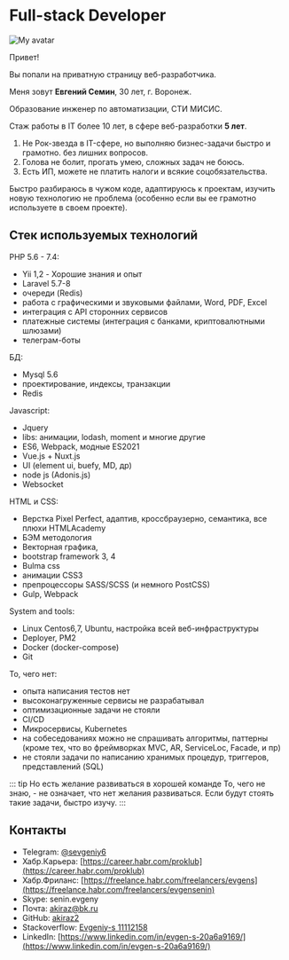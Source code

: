 # Full-stack Developer

![My avatar](/img/ava.jpeg)

Привет!

Вы попали на приватную страницу веб-разработчика.

Меня зовут **Евгений Семин**, 30 лет, г. Воронеж.

Образование инженер по автоматизации, СТИ МИСИС.

Стаж работы в IT более 10 лет, в сфере веб-разработки **5 лет**.

1. Не Рок-звезда в IT-сфере, но выполняю бизнес-задачи быстро и грамотно. без лишних вопросов.
2. Голова не болит, прогать умею, сложных задач не боюсь.
3. Есть ИП, можете не платить налоги и всякие соцобязательства.

Быстро разбираюсь в чужом коде, адаптируюсь к проектам, изучить новую технологию не проблема (особенно если вы ее грамотно используете в своем проекте).


## Стек используемых технологий

PHP 5.6 - 7.4:
- Yii 1,2 - Хорошие знания и опыт
- Laravel 5.7-8
- очереди (Redis)
- работа с графическими и звуковыми файлами, Word, PDF, Excel
- интеграция с API сторонних сервисов
- платежные системы (интеграция с банками, криптовалютными шлюзами)
- телеграм-боты

БД:
- Mysql 5.6
- проектирование, индексы, транзакции
- Redis

Javascript:
- Jquery
- libs: анимации, lodash, moment и многие другие
- ES6, Webpack, модные ES2021
- Vue.js + Nuxt.js
- UI (element ui, buefy, MD, др)
- node js (Adonis.js)
- Websocket

HTML и CSS:
- Верстка Pixel Perfect, адаптив, кроссбраузерно, семантика, все плюхи HTMLAcademy
- БЭМ методология
- Векторная графика,
- bootstrap framework 3, 4
- Bulma css
- анимации CSS3
- препроцессоры SASS/SCSS (и немного PostCSS)
- Gulp, Webpack

System and tools:
- Linux Centos6,7, Ubuntu, настройка всей веб-инфраструктуры
- Deployer, PM2
- Docker (docker-compose)
- Git

То, чего нет:
- опыта написания тестов нет
- высоконагруженные сервисы не разрабатывал
- оптимизационные задачи не стояли
- CI/CD
- Микросервисы, Kubernetes
- на собеседованиях можно не спрашивать алгоритмы, паттерны (кроме тех, что во фреймворках MVC, AR, ServiceLoc, Facade, и пр)
- не стояли задачи по написанию хранимых процедур, триггеров, представлений (SQL)

::: tip Но есть желание развиваться в хорошей команде
То, чего не знаю, - не означает, что нет желания развиваться. Если будут стоять такие задачи, быстро изучу.
:::

## Контакты

* Telegram: [@sevgeniy6](https://t.me/sevgeniy6)
* Хабр.Карьера: [https://career.habr.com/proklub](https://career.habr.com/proklub)
* Хабр.Фриланс: [https://freelance.habr.com/freelancers/evgens](https://freelance.habr.com/freelancers/evgensenin)
* Skype: senin.evgeny
* Почта: akiraz@bk.ru
* GitHub: [akiraz2](https://github.com/akiraz2)
* Stackoverflow: [Evgeniy-s 11112158](https://stackoverflow.com/users/11112158/evgeniy-s)
* LinkedIn: [https://www.linkedin.com/in/evgen-s-20a6a9169/](https://www.linkedin.com/in/evgen-s-20a6a9169/)
